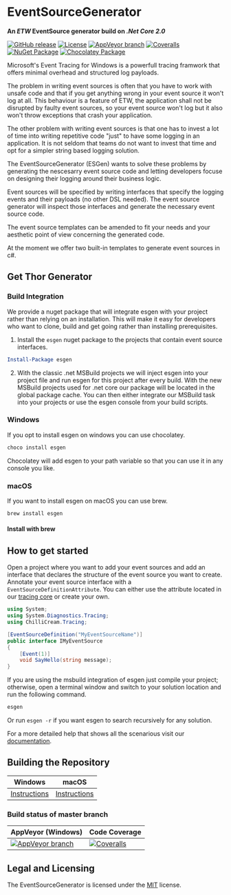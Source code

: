 # EventSourceGenerator

**An *ETW* EventSource generator build on *.Net Core 2.0***

[![GitHub release](https://img.shields.io/github/release/chillicream/thor-generator.svg)](https://github.com/ChilliCream/thor-generator/releases) [![License](https://img.shields.io/github/license/ChilliCream/thor-generator.svg)](https://github.com/ChilliCream/thor-generator/releases) [![AppVeyor branch](https://img.shields.io/appveyor/ci/rstaib/thor-generator/master.svg)](https://ci.appveyor.com/project/rstaib/thor-generator)
 [![Coveralls](https://img.shields.io/coveralls/ChilliCream/thor-generator.svg)](https://coveralls.io/github/ChilliCream/thor-generator?branch=master) [![NuGet Package](https://img.shields.io/chocolatey/v/Thor.Generator.svg)](https://www.nuget.org/packages/Thor.Generator/) [![Chocolatey Package](https://img.shields.io/nuget/v/Thor.Generator.svg)](https://chocolatey.org/packages/Thor.Generator)

Microsoft's Event Tracing for Windows is a powerfull tracing framwork that offers minimal overhead and structured log payloads.

The problem in writing event sources is often that you have to work with unsafe code and that if you get anything wrong in your event source it won't log at all. This behaviour is a feature of ETW, the application shall not be disrupted by faulty event sources, so your event source won't log but it also won't throw exceptions that crash your application.

The other problem with writing event sources is that one has to invest a lot of time into writing repetitive code "just" to have some logging in an application. It is not seldom that teams do not want to invest that time and opt for a simpler string based logging solution.

The EventSourceGenerator (ESGen) wants to solve these problems by generating the nescesarry event source code and letting developers focuse on designing their logging around their business logic.

Event sources will be specified by writing interfaces that specify the logging events and their payloads (no other DSL  needed). The event source generator will inspect those interfaces and generate the necessary event source code.

The event source templates can be amended to fit your needs and your aesthetic point of view concerning the generated code.

At the moment we offer two built-in templates to generate event sources in c#.

## Get Thor Generator

### Build Integration

We provide a nuget package that will integrate esgen with your project rather than relying on an installation. This will make it easy for developers who want to clone, build and get going rather than installing prerequisites.

1. Install the ```esgen``` nuget package to the projects that contain event source interfaces.

```powershell
Install-Package esgen
```

2. With the classic .net MSBuild projects we will inject esgen into your project file and run esgen for this project after every build. With the new MSBuild projects used for .net core our package will be located in the global package cache. You can then either integrate our MSBuild task into your projects or use the esgen console from your build scripts.

### Windows

If you opt to install esgen on windows you can use chocolatey.

```powershell
choco install esgen
```

Chocolatey will add esgen to your path variable so that you can use it in any console you like.

 
### macOS

If you want to install esgen on macOS you can use brew.

```bash
brew install esgen
```

#### Install with brew

## How to get started

Open a project where you want to add your event sources and add an interface that declares the structure of the event source you want to create. Annotate your event source interface with a ```EventSourceDefinitionAttribute```. You can either use the attribute located in our [tracing core](https://www.nuget.org/packages/ChilliCream.Tracing.Abstractions/1.0.0) or create your own.

```csharp
using System;
using System.Diagnostics.Tracing;
using ChilliCream.Tracing;

[EventSourceDefinition("MyEventSourceName")]
public interface IMyEventSource
{
    [Event(1)]
    void SayHello(string message);
}
```

If you are using the msbuild integration of esgen just compile your project; otherwise, open a terminal window and switch to your solution location and run the following command.

```cmd
esgen
```

Or run ```esgen -r``` if you want esgen to search recursively for any solution.

For a more detailed help that shows all the scenarious visit our [documentation](https://github.com/ChilliCream/EventSourceGenerator-docs/blob/master/README.md).


## Building the Repository

| Windows               | macOS                 |
| --------------------- | --------------------- |
| [Instructions](https://github.com/ChilliCream/EventSourceGenerator-docs/blob/master/build/windows.md)      | [Instructions](https://github.com/ChilliCream/EventSourceGenerator-docs/blob/master/build/macos.md)      |

### Build status of master branch

| AppVeyor (Windows)    | Code Coverage         |
| --------------------- | --------------------- |
| [![AppVeyor branch](https://img.shields.io/appveyor/ci/rstaib/EventSourceGenerator/master.svg)](https://ci.appveyor.com/project/rstaib/eventsourcegenerator) | [![Coveralls](https://img.shields.io/coveralls/ChilliCream/EventSourceGenerator.svg)](https://coveralls.io/github/ChilliCream/EventSourceGenerator?branch=master) |

## Legal and Licensing

The EventSourceGenerator is licensed under the [MIT](LICENSE) license.